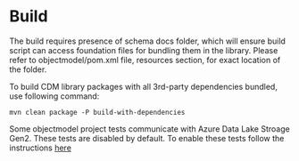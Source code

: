 # Build
The build requires presence of schema docs folder, which will ensure build script can access foundation files for bundling them in the library. Please refer to objectmodel/pom.xml file, resources section, for exact location of the folder.

To build CDM library packages with all 3rd-party dependencies bundled, use following command:
```
mvn clean package -P build-with-dependencies 
```

Some objectmodel project tests communicate with Azure Data Lake Stroage Gen2. These tests are disabled by default. To enable these tests follow the instructions [here](../CSharp/Microsoft.CommonDataModel.ObjectModel.Tests/README.md)
